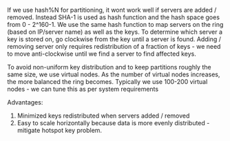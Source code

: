 If we use hash%N for partitioning, it wont work well if servers are added / removed. Instead SHA-1 is used as hash function and the hash space goes from 0 - 2^160-1. We use the same hash function to map servers on the ring (based on IP/server name) as well as the keys. To determine which server a key is stored on, go clockwise from the key until a server is found. Adding / removing server only requires redistribution of a fraction of keys - we need to move anti-clockwise until we find a server to find affected keys. 

To avoid non-uniform key distribution and to keep partitions roughly the same size, we use virtual nodes. As the number of virtual nodes increases, the more balanced the ring becomes. Typically we use 100-200 virtual nodes - we can tune this as per system requirements

Advantages:
1. Minimized keys redistributed when servers added / removed
2. Easy to scale horizontally because data is more evenly distributed - mitigate hotspot key problem. 